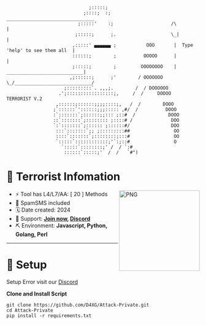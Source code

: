                                   ;:::::;
                                ;::::;  :;                        ________________________________
                              ;:::::'    :;                     /\                               |
                             ;:::::;      ;.                    \_|                              |
                            ,:::::' ▄▄▄▄▄▄ ;           OOO       |  Type 'help' to see them all  |
                            ::::::;        ;          OOOOO      |                               |
                            ;:::::;        ;         OOOOOOOO    |   ____________________________|
                           ,;::::::;      ;'        / OOOOOOO     \_/____________________________/
                         ;:::::::::`. ,,,;.        /  / DOOOOOO
                       .';:::::::::::::::::;,     /  /     DOOOO           TERRORIST V.2
                      ,::::::;::::::;;;;::::;,   /  /        DOOO
                     ;`::::::`'::::::;;;::::: ,#/  /          DOOO
                     :`:::::::`;::::::;;::: ;::#  /            DOOO
                     ::`:::::::`;:::::::: ;::::# /              DOO
                     `:`:::::::`;:::::: ;::::::#/               DOO
                      :::`:::::::`;; ;:::::::::##                OO
                      ::::`:::::::`;::::::::;:::#                OO
                      `:::::`::::::::::::;'`:;::#                O
                        `:::::`::::::::;' /  / `:#
                         ::::::`:::::;'  /  /   `#")

# 📰 Terrorist Infomation
<img align="right" width=210px alt="PNG" src="https://i.pinimg.com/originals/a0/10/21/a010215b786ada4176ae237b5b154310.gif" />

-   ⚡ Tool has L4/L7/AA: [ 20 ] Methods
-   🌟 SpamSMS included
-   🗓️ Date created: 2024
-   🔗 Support: **[Join now](https://t.me/daxgstress), [Discord](https://dsc.gg/daxg)**
-   ⛏️ Environment: **Javascript, Python, Golang, Perl**
<hr>

# 📖 Setup

Setup Error visit our [Discord](https://dsc.gg/daxg)

**Clone and Install Script**

```shell script
git clone https://github.com/D4XG/Attack-Private.git
cd Attack-Private
pip install -r requirements.txt
```


